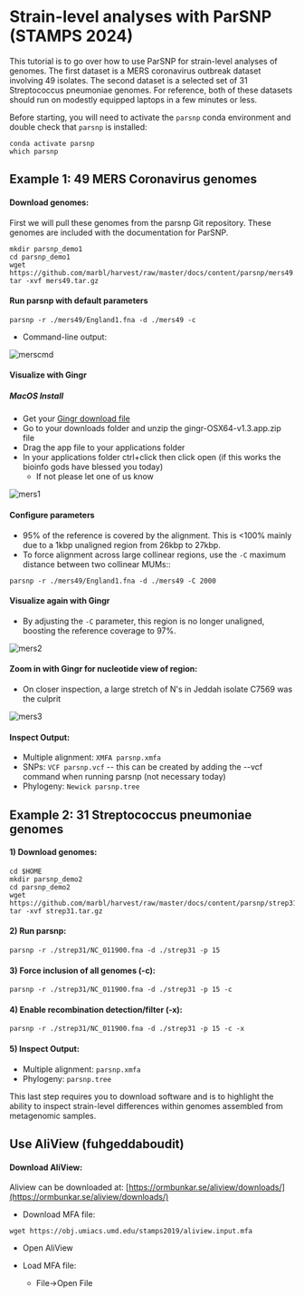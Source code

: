 # Strain-level analyses with ParSNP (STAMPS 2024)

This tutorial is to go over how to use ParSNP for strain-level analyses of genomes. The first dataset is a MERS coronavirus outbreak dataset involving 49 isolates. The second dataset is a selected set of 31 Streptococcus pneumoniae genomes. For reference, both of these datasets should run on modestly equipped laptops in a few minutes or less.	

Before starting, you will need to activate the `parsnp` conda environment and double check that `parsnp` is installed:

```
conda activate parsnp
which parsnp
```

## Example 1: 49 MERS Coronavirus genomes

#### Download genomes: 

First we will pull these genomes from the parsnp Git repository. These genomes are included with the documentation for ParSNP.

```
mkdir parsnp_demo1
cd parsnp_demo1
wget https://github.com/marbl/harvest/raw/master/docs/content/parsnp/mers49.tar.gz
tar -xvf mers49.tar.gz
```

#### Run parsnp with default parameters 

```
parsnp -r ./mers49/England1.fna -d ./mers49 -c
```
 
* Command-line output:

![merscmd](https://github.com/marbl/harvest/raw/master/docs/content/parsnp/run_mers.cmd1.png?raw=true)

#### Visualize with Gingr 

##### MacOS Install
+ Get your [Gingr download file](https://harvest.readthedocs.io/en/latest/content/gingr.html)
+ Go to your downloads folder and unzip the gingr-OSX64-v1.3.app.zip file
+ Drag the app file to your applications folder
+ In your applications folder ctrl+click then click open (if this works the bioinfo gods have blessed you today)
	+ If not please let one of us know

![mers1](https://github.com/marbl/harvest/raw/master/docs/content/parsnp/run_mers.gingr1.png?raw=true)

#### Configure parameters
+ 95% of the reference is covered by the alignment. This is <100% mainly due to a 1kbp unaligned region from 26kbp to 27kbp.
+ To force alignment across large collinear regions, use the `-C` maximum distance between two collinear MUMs::

```
parsnp -r ./mers49/England1.fna -d ./mers49 -C 2000
```
	
####  Visualize again with Gingr
+ By adjusting the `-C` parameter, this region is no longer unaligned, boosting the reference coverage to 97%.

![mers2](https://github.com/marbl/harvest/raw/master/docs/content/parsnp/run_mers.gingr2.png?raw=true)

####  Zoom in with Gingr for nucleotide view of region:
+ On closer inspection, a large stretch of N's in Jeddah isolate C7569 was the culprit
 
![mers3](https://github.com/marbl/harvest/raw/master/docs/content/parsnp/run_mers.gingr3.png?raw=true)
 
#### Inspect Output:
+ Multiple alignment: `XMFA parsnp.xmfa` 
+ SNPs: `VCF parsnp.vcf` -- this can be created by adding the --vcf command when running parsnp (not necessary today)
+ Phylogeny: `Newick parsnp.tree`

## Example 2: 31 Streptococcus pneumoniae genomes

#### 1) Download genomes:
```
cd $HOME
mkdir parsnp_demo2
cd parsnp_demo2
wget https://github.com/marbl/harvest/raw/master/docs/content/parsnp/strep31.tar.gz
tar -xvf strep31.tar.gz
```

#### 2) Run parsnp:
  
```
parsnp -r ./strep31/NC_011900.fna -d ./strep31 -p 15
```

#### 3) Force inclusion of all genomes (-c):
  
```
parsnp -r ./strep31/NC_011900.fna -d ./strep31 -p 15 -c
```

#### 4) Enable recombination detection/filter (-x):

```
parsnp -r ./strep31/NC_011900.fna -d ./strep31 -p 15 -c -x
```

#### 5) Inspect Output:
  
 * Multiple alignment: `parsnp.xmfa`
 * Phylogeny: `parsnp.tree`

This last step requires you to download software and is to highlight the ability to inspect strain-level differences within genomes assembled from metagenomic samples.

## Use AliView (fuhgeddaboudit)

#### Download AliView:

Aliview can be downloaded at: [https://ormbunkar.se/aliview/downloads/](https://ormbunkar.se/aliview/downloads/)

 * Download MFA file:
```
wget https://obj.umiacs.umd.edu/stamps2019/aliview.input.mfa
```

 * Open AliView
      
 * Load MFA file:
	+ File->Open File

